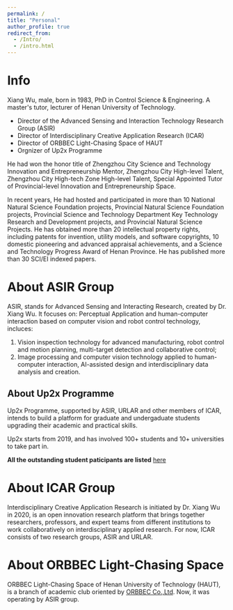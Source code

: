 ```yaml
---
permalink: /
title: "Personal"
author_profile: true
redirect_from: 
  - /Intro/
  - /intro.html
---
```

# Info
Xiang Wu, male, born in 1983, PhD in Control Science & Engineering. A master's tutor, lecturer of Henan University of Technology. 

- Director of the Advanced Sensing and Interaction Technology Research Group (ASIR)
- Director of Interdisciplinary Creative Application Research (ICAR)
- Director of ORBBEC Light-Chasing Space of HAUT
- Orgnizer of Up2x Programme

He had won the honor title of Zhengzhou City Science and Technology Innovation and Entrepreneurship Mentor, Zhengzhou City High-level Talent, Zhengzhou City High-tech Zone High-level Talent, Special Appointed Tutor of Provincial-level Innovation and Entrepreneurship Space. 

In recent years, He had hosted and participated in more than 10 National Natural Science Foundation projects, Provincial Natural Science Foundation projects, Provincial Science and Technology Department Key Technology Research and Development projects, and Provincial Natural Science Projects. He has obtained more than 20 intellectual property rights, including patents for invention, utility models, and software copyrights, 10 domestic pioneering and advanced appraisal achievements, and a Science and Technology Progress Award of Henan Province. He has published more than 30 SCI/EI indexed papers.

# About ASIR Group
ASIR, stands for Advanced Sensing and Interacting Research, created by Dr. Xiang Wu. 
It focuses on: Perceptual Application and human-computer interaction based on computer vision and robot control technology, incluces:

 1. Vision inspection technology for advanced manufacturing, robot control and motion planning, multi-target detection and collaborative control; 
 2. Image processing and computer vision technology applied to human-computer interaction, AI-assisted design and interdisciplinary data analysis and creation.

## About Up2x Programme
 Up2x Programme, supported by ASIR, URLAR and other members of ICAR, intends to build a platform for graduate and undergaduate students upgrading their academic and practical skills. 

 Up2x starts from 2019, and has involved 100+ students and 10+ universities to take part in. 
 
 **All the outstanding student paticipants are listed** [here](/members/)


# About ICAR Group
Interdisciplinary Creative Application Research is initiated by Dr. Xiang Wu in 2020, is an open innovation research platform that brings together researchers, professors, and expert teams from different institutions to work collaboratively on interdisciplinary applied research.
For now, ICAR consists of two research groups, ASIR and URLAR. 

# About ORBBEC Light-Chasing Space
ORBBEC Light-Chasing Space of Henan University of Technology (HAUT), is a branch of academic club oriented by [ORBBEC Co.,Ltd](https://www.orbbec.com/).
Now, it was operating by ASIR group.